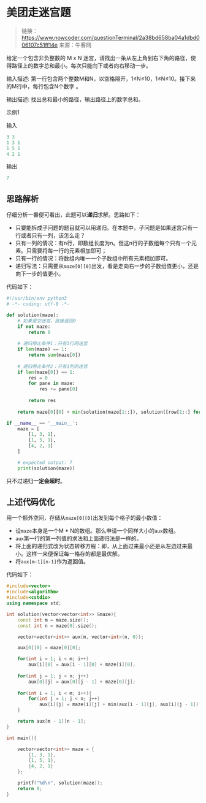 # 美团走迷宫题 

> 链接：https://www.nowcoder.com/questionTerminal/2a38bd658ba04a1dbd006107c51ff14e
> 来源：牛客网

给定一个包含非负整数的 M x N 迷宫，请找出一条从左上角到右下角的路径，使得路径上的数字总和最小。每次只能向下或者向右移动一步。


输入描述:
第一行包含两个整数M和N，以空格隔开，1≤N≤10，1≤N≤10。接下来的M行中，每行包含N个数字 。

输出描述:
找出总和最小的路径，输出路径上的数字总和。

示例1

输入
```Python
3 3
1 3 1
1 5 1
4 2 1
```

输出
```Python
7
```

## 思路解析

仔细分析一番便可看出，此题可以**递归**求解。思路如下：

* 只要能拆成子问题的题目就可以用递归。在本题中，子问题是如果迷宫只有一行或者只有一列，该怎么走？
* 只有一列的情况：有n行，即数组长度为n。但这n行的子数组每个只有一个元素。只需要将每一行的元素相加即可；
* 只有一行的情况：将数组内唯一一个子数组中所有元素相加即可。
* 递归写法：只需要从`maze[0][0]`出发，看是走向右一步的子数组值更小，还是向下一步的值更小。

代码如下：

```Python
#!/usr/bin/env python3
# -*- coding: utf-8 -*-

def solution(maze):
    # 如果是空迷宫，直接返回0
    if not maze:
        return 0
    
    # 递归停止条件1：只有1行的迷宫
    if len(maze) == 1:
        return sum(maze[0])
    
    # 递归停止条件2：只有1列的迷宫
    if len(maze[0]) == 1:
        res = 0
        for pane in maze:
            res += pane[0]
        
        return res
    
    return maze[0][0] + min(solution(maze[1::]), solution([row[1::] for row in maze]))

if __name__ == '__main__':
    maze = [
        [1, 3, 1],
        [1, 5, 1],
        [4, 2, 1]
    ]

    # expected output: 7
    print(solution(maze))
```

只不过递归**一定会超时**。

## 上述代码优化

用一个额外空间，存储从`maze[0][0]`出发到每个格子的最小数值：
* 设`maze`本身是一个M * N的数组。那么申请一个同样大小的`aux`数组。
* `aux`第一行的第一列值的求法和上面递归法是一样的。
* 将上面的递归式改为状态转移方程：即，从上面过来最小还是从左边过来最小。这样一来便保证每一格存的都是最优解。
* 将`aux[m-1][n-1]`作为返回值。

代码如下：

```C++
#include<vector>
#include<algorithm>
#include<cstdio>
using namespace std;

int solution(vector<vector<int>> &maze){
    const int m = maze.size();
    const int n = maze[0].size();

    vector<vector<int>> aux(m, vector<int>(n, 0));

    aux[0][0] = maze[0][0];

    for(int i = 1; i < m; i++)
        aux[i][0] = aux[i - 1][0] + maze[i][0];
    
    for(int j = 1; j < n; j++)
        aux[0][j] = aux[0][j - 1] + maze[0][j];
    
    for(int i = 1; i < m; i++){
        for(int j = 1; j < n; j++)
            aux[i][j] = maze[i][j] + min(aux[i - 1][j], aux[i][j - 1]);
    }

    return aux[m - 1][n - 1];
}

int main(){

    vector<vector<int>> maze = {
        {1, 3, 1},
        {1, 5, 1},
        {4, 2, 1}
    };

    printf("%d\n", solution(maze));
    return 0;
}
```